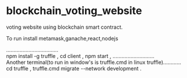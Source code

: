 # blockchain_voting_website
 voting website using blockchain smart contract. 

To run
install metamask,ganache,react,nodejs

...................................<br />
npm install -g truffle    ,
cd client   ,
npm start   ,
............................<br />
Another terminal(to run in window's is truffle.cmd in linux truffle)............<br />
cd truffle   ,
truffle.cmd migrate --network development   .
